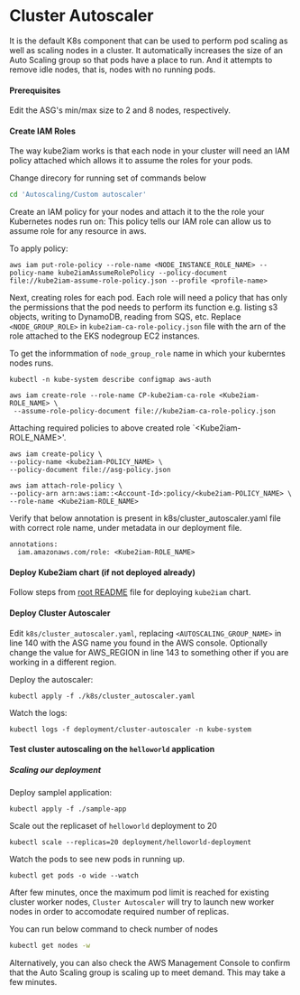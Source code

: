 # Cluster Autoscaler

It is the default K8s component that can be used to perform pod scaling as well as scaling nodes in a cluster. It automatically increases the size of an Auto Scaling group so that pods have a place to run. And it attempts to remove idle nodes, that is, nodes with no running pods.

#### Prerequisites
Edit the ASG's min/max size to 2 and 8 nodes, respectively.

####  Create IAM Roles

The way kube2iam works is that each node in your cluster will need an IAM policy attached which allows it to assume the roles for your pods.


Change direcory for running set of commands below
```bash
cd 'Autoscaling/Custom autoscaler'
```

Create an IAM policy for your nodes and attach it to the the role your Kubernetes nodes run on:
This policy tells our IAM role can allow us to assume role for any resource in aws.

To apply policy:
```
aws iam put-role-policy --role-name <NODE_INSTANCE_ROLE_NAME> --policy-name kube2iamAssumeRolePolicy --policy-document file://kube2iam-assume-role-policy.json --profile <profile-name>
```

Next, creating roles for each pod. Each role will need a policy that has only the permissions that the pod needs to perform its function e.g. listing s3 objects, writing to DynamoDB, reading from SQS, etc. 
Replace `<NODE_GROUP_ROLE>` in `kube2iam-ca-role-policy.json` file with the arn of the role attached to the EKS nodegroup EC2 instances.


To get the informmation of `node_group_role` name in which your kuberntes nodes runs.

```
kubectl -n kube-system describe configmap aws-auth
```

```
aws iam create-role --role-name CP-kube2iam-ca-role <Kube2iam-ROLE_NAME> \
 --assume-role-policy-document file://kube2iam-ca-role-policy.json 
```

Attaching required policies to above created role `<Kube2iam-ROLE_NAME>'.
```
aws iam create-policy \
--policy-name <kube2iam-POLICY_NAME> \
--policy-document file://asg-policy.json 
```
```
aws iam attach-role-policy \
--policy-arn arn:aws:iam::<Account-Id>:policy/<kube2iam-POLICY_NAME> \
--role-name <Kube2iam-ROLE_NAME> 
```

Verify that below annotation is present in k8s/cluster_autoscaler.yaml file with correct role name, under metadata in our deployment file.
```
annotations:
  iam.amazonaws.com/role: <Kube2iam-ROLE_NAME>
```

#### Deploy Kube2iam chart **(if not deployed already)**

Follow steps from [root README](../../README.md) file for deploying `kube2iam` chart.

#### Deploy Cluster Autoscaler

Edit `k8s/cluster_autoscaler.yaml`, replacing `<AUTOSCALING_GROUP_NAME>` in line 140 with the ASG name you found in the AWS console. Optionally change the value for AWS_REGION in line 143 to something other if you are working in a different region.


Deploy the autoscaler:
```
kubectl apply -f ./k8s/cluster_autoscaler.yaml
```

Watch the logs:
```
kubectl logs -f deployment/cluster-autoscaler -n kube-system
```

#### Test cluster autoscaling on the `helloworld` application  

##### Scaling our deployment
Deploy samplel application:
```
kubectl apply -f ./sample-app
```

Scale out the replicaset of `helloworld` deployment to 20

```
kubectl scale --replicas=20 deployment/helloworld-deployment
```

Watch the pods to see new pods in running up.
```
kubectl get pods -o wide --watch
```

After few minutes, once the maximum pod limit is reached for existing cluster worker nodes, `Cluster Autoscaler` will try to launch new worker nodes in order to accomodate required number of replicas.


You can run below command to check number of nodes
```bash
kubectl get nodes -w
```


Alternatively, you can also check the AWS Management Console to confirm that the Auto Scaling group is scaling up to meet demand. This may take a few minutes. 